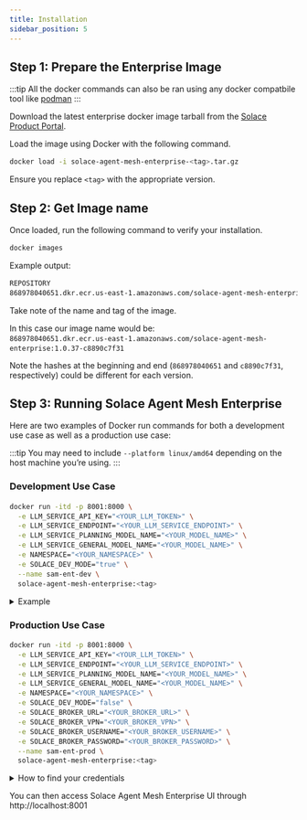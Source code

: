 ```yaml
---
title: Installation
sidebar_position: 5
---
```


## Step 1: Prepare the Enterprise Image

:::tip
All the docker commands can also be ran using any docker compatbile tool like [podman](https://podman.io/)
:::

Download the latest enterprise docker image tarball from the [Solace Product Portal](https://products.solace.com/).

Load the image using Docker with the following command. 

```bash
docker load -i solace-agent-mesh-enterprise-<tag>.tar.gz
```

Ensure you replace `<tag>` with the appropriate version.

## Step 2: Get Image name

Once loaded, run the following command to verify your installation.

```bash
docker images
```

Example output:
```bash
REPOSITORY                                                                 TAG                IMAGE ID      CREATED      SIZE
868978040651.dkr.ecr.us-east-1.amazonaws.com/solace-agent-mesh-enterprise  1.0.37-c8890c7f31  2589d25d0917  9 days ago   5.25 GB
```

Take note of the name and tag of the image.

In this case our image name would be: <br />
`868978040651.dkr.ecr.us-east-1.amazonaws.com/solace-agent-mesh-enterprise:1.0.37-c8890c7f31`

Note the hashes at the beginning and end (`868978040651` and `c8890c7f31`, respectively) could be different for each version.


## Step 3: Running Solace Agent Mesh Enterprise

Here are two examples of Docker run commands for both a development use case as well as a production use case:

:::tip
You may need to include `--platform linux/amd64` depending on the host machine you’re using.
:::

### Development Use Case

```bash
docker run -itd -p 8001:8000 \
  -e LLM_SERVICE_API_KEY="<YOUR_LLM_TOKEN>" \
  -e LLM_SERVICE_ENDPOINT="<YOUR_LLM_SERVICE_ENDPOINT>" \
  -e LLM_SERVICE_PLANNING_MODEL_NAME="<YOUR_MODEL_NAME>" \
  -e LLM_SERVICE_GENERAL_MODEL_NAME="<YOUR_MODEL_NAME>" \
  -e NAMESPACE="<YOUR_NAMESPACE>" \
  -e SOLACE_DEV_MODE="true" \
  --name sam-ent-dev \
  solace-agent-mesh-enterprise:<tag>
```

<details>
    <summary>Example</summary>

    ```bash
    docker run -itd -p 8001:8000 \
      -e LLM_SERVICE_API_KEY="<YOUR_LLM_TOKEN>" \
      -e LLM_SERVICE_ENDPOINT="https://lite-llm.mymaas.net/" \
      -e LLM_SERVICE_PLANNING_MODEL_NAME="openai/vertex-claude-4-sonnet" \
      -e LLM_SERVICE_GENERAL_MODEL_NAME="openai/vertex-claude-4-sonnet" \
      -e NAMESPACE="sam-dev" \
      -e SOLACE_DEV_MODE="true" \
      --name sam-ent-dev \
      868978040651.dkr.ecr.us-east-1.amazonaws.com/solace-agent-mesh-enterprise:1.0.37-c8890c7f31
    ```
</details>

### Production Use Case

```bash
docker run -itd -p 8001:8000 \
  -e LLM_SERVICE_API_KEY="<YOUR_LLM_TOKEN>" \
  -e LLM_SERVICE_ENDPOINT="<YOUR_LLM_SERVICE_ENDPOINT>" \
  -e LLM_SERVICE_PLANNING_MODEL_NAME="<YOUR_MODEL_NAME>" \
  -e LLM_SERVICE_GENERAL_MODEL_NAME="<YOUR_MODEL_NAME>" \
  -e NAMESPACE="<YOUR_NAMESPACE>" \
  -e SOLACE_DEV_MODE="false" \
  -e SOLACE_BROKER_URL="<YOUR_BROKER_URL>" \
  -e SOLACE_BROKER_VPN="<YOUR_BROKER_VPN>" \
  -e SOLACE_BROKER_USERNAME="<YOUR_BROKER_USERNAME>" \
  -e SOLACE_BROKER_PASSWORD="<YOUR_BROKER_PASSWORD>" \
  --name sam-ent-prod \
  solace-agent-mesh-enterprise:<tag>
```

<details>
    <summary>How to find your credentials</summary>

    Go to Solace Cloud.

    Cluster manager > Your Service > Connect

    Switch dropdown to View by Language

    Open the connect with Python dropdown

    Click Solace Python with smf as the protocol.
    
    Copy: 
    - Username for SOLACE_BROKER_USERNAME,
    - Password for SOLACE_BROKER_PASSWORD,
    - Message VPN for SOLACE_BROKER_VPN
    - Secured SMF URI for SOLACE_BROKER_URL

    ![How to get credentials](../../../static/img/sam-enterprise-credentials.png)

</details>

You can then access Solace Agent Mesh Enterprise UI through http://localhost:8001
